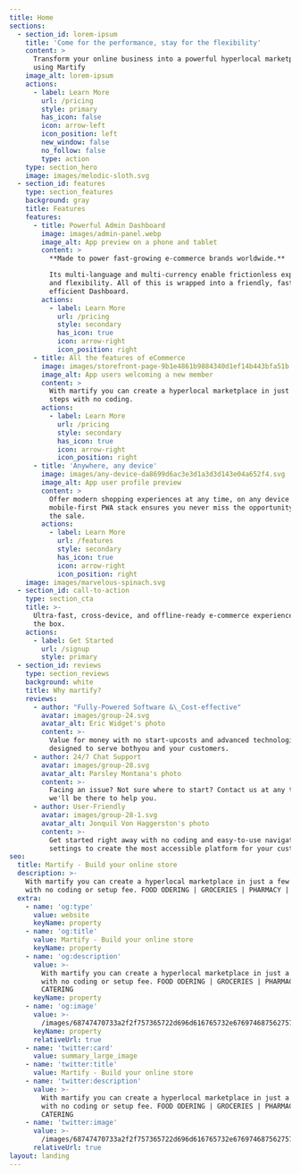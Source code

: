 ```yaml
---
title: Home
sections:
  - section_id: lorem-ipsum
    title: 'Come for the performance, stay for the flexibility'
    content: >
      Transform your online business into a powerful hyperlocal marketplace
      using Martify
    image_alt: lorem-ipsum
    actions:
      - label: Learn More
        url: /pricing
        style: primary
        has_icon: false
        icon: arrow-left
        icon_position: left
        new_window: false
        no_follow: false
        type: action
    type: section_hero
    image: images/melodic-sloth.svg
  - section_id: features
    type: section_features
    background: gray
    title: Features
    features:
      - title: Powerful Admin Dashboard
        image: images/admin-panel.webp
        image_alt: App preview on a phone and tablet
        content: >
          **Made to power fast-growing e-commerce brands worldwide.**

          Its multi-language and multi-currency enable frictionless expansion
          and flexibility. All of this is wrapped into a friendly, fast and
          efficient Dashboard.
        actions:
          - label: Learn More
            url: /pricing
            style: secondary
            has_icon: true
            icon: arrow-right
            icon_position: right
      - title: All the features of eCommerce
        image: images/storefront-page-9b1e4861b9884340d1ef14b443bfa51b (1).png
        image_alt: App users welcoming a new member
        content: >
          With martify you can create a hyperlocal marketplace in just a few
          steps with no coding.
        actions:
          - label: Learn More
            url: /pricing
            style: secondary
            has_icon: true
            icon: arrow-right
            icon_position: right
      - title: 'Anywhere, any device'
        image: images/any-device-da8699d6ac3e3d1a3d3d143e04a652f4.svg
        image_alt: App user profile preview
        content: >
          Offer modern shopping experiences at any time, on any device. A
          mobile-first PWA stack ensures you never miss the opportunity to make
          the sale.
        actions:
          - label: Learn More
            url: /features
            style: secondary
            has_icon: true
            icon: arrow-right
            icon_position: right
    image: images/marvelous-spinach.svg
  - section_id: call-to-action
    type: section_cta
    title: >-
      Ultra-fast, cross-device, and offline-ready e-commerce experiences out of
      the box.
    actions:
      - label: Get Started
        url: /signup
        style: primary
  - section_id: reviews
    type: section_reviews
    background: white
    title: Why martify?
    reviews:
      - author: "Fully-Powered Software &\_Cost-effective"
        avatar: images/group-24.svg
        avatar_alt: Eric Widget's photo
        content: >-
          Value for money with no start-upcosts and advanced technologicaltools
          designed to serve bothyou and your customers.
      - author: 24/7 Chat Support
        avatar: images/group-28.svg
        avatar_alt: Parsley Montana's photo
        content: >-
          Facing an issue? Not sure where to start? Contact us at any time and
          we'll be there to help you.
      - author: User-Friendly
        avatar: images/group-28-1.svg
        avatar_alt: Jonquil Von Haggerston's photo
        content: >-
          Get started right away with no coding and easy-to-use navigation
          settings to create the most accessible platform for your customers.
seo:
  title: Martify - Build your online store
  description: >-
    With martify you can create a hyperlocal marketplace in just a few steps
    with no coding or setup fee. FOOD ODERING | GROCERIES | PHARMACY | CATERING
  extra:
    - name: 'og:type'
      value: website
      keyName: property
    - name: 'og:title'
      value: Martify - Build your online store
      keyName: property
    - name: 'og:description'
      value: >-
        With martify you can create a hyperlocal marketplace in just a few steps
        with no coding or setup fee. FOOD ODERING | GROCERIES | PHARMACY |
        CATERING
      keyName: property
    - name: 'og:image'
      value: >-
        /images/68747470733a2f2f757365722d696d616765732e67697468756275736572636f6e74656e742e636f6d2f3234393931322f37313532373134362d35623662653238302d323864612d313165612d393031642d6562373631363161366266622e706e67.png
      keyName: property
      relativeUrl: true
    - name: 'twitter:card'
      value: summary_large_image
    - name: 'twitter:title'
      value: Martify - Build your online store
    - name: 'twitter:description'
      value: >-
        With martify you can create a hyperlocal marketplace in just a few steps
        with no coding or setup fee. FOOD ODERING | GROCERIES | PHARMACY |
        CATERING
    - name: 'twitter:image'
      value: >-
        /images/68747470733a2f2f757365722d696d616765732e67697468756275736572636f6e74656e742e636f6d2f3234393931322f37313532373134362d35623662653238302d323864612d313165612d393031642d6562373631363161366266622e706e67.png
      relativeUrl: true
layout: landing
---
```

